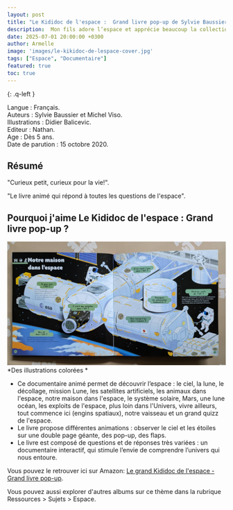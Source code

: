 ```yaml
---
layout: post
title: "Le Kididoc de l'espace :  Grand livre pop-up de Sylvie Baussier, Michel Viso, Didier Balicevic."
description:  Mon fils adore l’espace et apprécie beaucoup la collection kikidoc, à la fois accessible et ludique.
date: 2025-07-01 20:00:00 +0300
author: Armelle
image: 'images/le-kikidoc-de-lespace-cover.jpg'
tags: ["Espace", "Documentaire"]
featured: true
toc: true
---
```


{: .q-left }

Langue : Français.    
Auteurs : Sylvie Baussier et Michel Viso.                                      
Illustrations : Didier Balicevic.          
Editeur : Nathan.             
Age : Dès 5 ans.       
Date de parution : 15 octobre 2020.  

## Résumé

"Curieux petit, curieux pour la vie!".  

"Le livre animé qui répond à toutes les questions de l'espace".

## Pourquoi j'aime Le Kididoc de l'espace : Grand livre pop-up  ?

![Des illustrations colorées](images/le-kikidoc-de-lespace-int.jpg)
*Des illustrations colorées *
- Ce documentaire animé permet de découvrir l’espace : le ciel, la lune, le décollage, mission Lune, les satellites artificiels, les animaux dans l'espace, notre maison dans l'espace, le système solaire, Mars, une lune océan, les exploits de l'espace, plus loin dans l'Univers, vivre ailleurs, tout commence ici (engins spatiaux), notre vaisseau et un grand quizz de l'espace.
- Le livre propose différentes animations :  observer le ciel et les étoiles sur une double page géante, des pop-up, des flaps.
- Le livre est composé de questions et de réponses très variées : un documentaire interactif, qui stimule l’envie de comprendre l’univers qui nous entoure.

Vous pouvez le retrouver ici sur Amazon: [Le grand Kididoc de l'espace - Grand livre pop-up](https://amzn.to/46vVfax). 

Vous pouvez aussi explorer d'autres albums sur ce thème dans la rubrique Ressources > Sujets > Espace.


